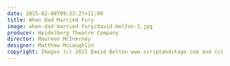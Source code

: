 ```yaml
---
date: 2015-02-08T09:23:27+11:00
title: When Dad Married Fury
image: when-dad-married-fury/david-belton-1.jpg
producer: Heidelberg Theatre Company
director: Maureen McInerney
designer: Matthew McLaughlin
copyright: Images (c) 2015 David Belton www.scriptandstage.com and (c) 2015 Michael Rowe; All rights reserved.
---
```

